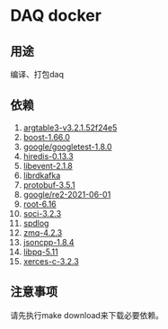 # DAQ docker

## 用途

编译、打包daq

## 依赖

1. [argtable3-v3.2.1.52f24e5](https://github.com/argtable/argtable3/releases/download/v3.2.1.52f24e5/argtable-v3.2.1.52f24e5.tar.gz)
2. [boost-1.66.0](https://boostorg.jfrog.io/artifactory/main/release/1.66.0/source/boost_1_66_0.tar.gz)
3. [google/googletest-1.8.0](https://github.com/google/googletest/archive/refs/tags/release-1.8.0.tar.gz)
4. [hiredis-0.13.3](https://github.com/redis/hiredis/archive/refs/tags/v0.13.3.tar.gz)
5. [libevent-2.1.8](https://github.com/libevent/libevent/releases/download/release-2.1.8-stable/libevent-2.1.8-stable.tar.gz)
6. [librdkafka](https://github.com/edenhill/librdkafka/archive/refs/tags/v1.5.0.tar.gz)
7. [protobuf-3.5.1](https://github.com/protocolbuffers/protobuf/releases/download/v3.5.1/protobuf-all-3.5.1.tar.gz)
8. [google/re2-2021-06-01](https://github.com/google/re2/archive/refs/tags/2021-06-01.tar.gz)
9. [root-6.16](https://root.cern/download/root_v6.16.00.Linux-centos7-x86_64-gcc4.8.tar.gz)
10. [soci-3.2.3](https://github.com/SOCI/soci/archive/refs/tags/3.2.3.tar.gz)
11. [spdlog](unknown)
12. [zmq-4.2.3](https://github.com/zeromq/libzmq/releases/download/v4.2.3/zeromq-4.2.3.tar.gz)
13. [jsoncpp-1.8.4](https://github.com/open-source-parsers/jsoncpp/archive/refs/tags/1.8.4.tar.gz)
14. [libpq-5.11](unknown)
15. [xerces-c-3.2.3](https://github.com/apache/xerces-c/archive/refs/tags/v3.2.3.tar.gz)

## 注意事项

请先执行make download来下载必要依赖。
